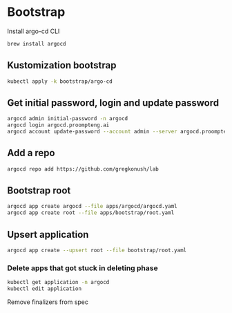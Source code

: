 # Bootstrap

Install argo-cd CLI

```bash
brew install argocd
```

## Kustomization bootstrap

```bash
kubectl apply -k bootstrap/argo-cd
```

## Get initial password, login and update password

```bash
argocd admin initial-password -n argocd
argocd login argocd.proompteng.ai
argocd account update-password --account admin --server argocd.proompteng.ai
```

## Add a repo

```bash
argocd repo add https://github.com/gregkonush/lab
```

## Bootstrap root

```bash
argocd app create argocd --file apps/argocd/argocd.yaml
argocd app create root --file apps/bootstrap/root.yaml
```

## Upsert application

```bash
argocd app create --upsert root --file bootstrap/root.yaml
```

### Delete apps that got stuck in deleting phase

```bash
kubectl get application -n argocd
kubectl edit application
```

Remove finalizers from spec

